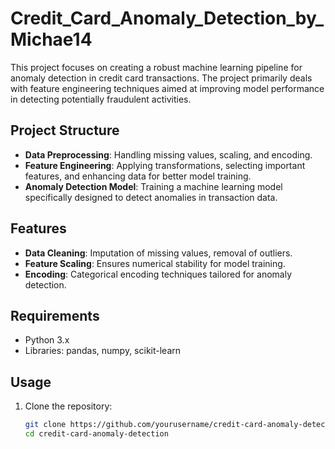 # Credit_Card_Anomaly_Detection_by_Michae14

This project focuses on creating a robust machine learning pipeline for anomaly detection in credit card transactions. The project primarily deals with feature engineering techniques aimed at improving model performance in detecting potentially fraudulent activities.

## Project Structure
- **Data Preprocessing**: Handling missing values, scaling, and encoding.
- **Feature Engineering**: Applying transformations, selecting important features, and enhancing data for better model training.
- **Anomaly Detection Model**: Training a machine learning model specifically designed to detect anomalies in transaction data.

## Features
- **Data Cleaning**: Imputation of missing values, removal of outliers.
- **Feature Scaling**: Ensures numerical stability for model training.
- **Encoding**: Categorical encoding techniques tailored for anomaly detection.

## Requirements
- Python 3.x
- Libraries: pandas, numpy, scikit-learn

## Usage
1. Clone the repository:
   ```bash
   git clone https://github.com/yourusername/credit-card-anomaly-detection.git
   cd credit-card-anomaly-detection
